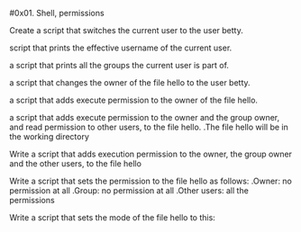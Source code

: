   #0x01. Shell, permissions

Create a script that switches the current user to the user betty.

script that prints the effective username of the current user.

a script that prints all the groups the current user is part of.

a script that changes the owner of the file hello to the user betty.

a script that adds execute permission to the owner of the file hello.

a script that adds execute permission to the owner and the group owner, and read permission to other users, to the file hello.
  .The file hello will be in the working directory

Write a script that adds execution permission to the owner, the group owner and the other users, to the file hello

Write a script that sets the permission to the file hello as follows:
  .Owner: no permission at all
  .Group: no permission at all
  .Other users: all the permissions

Write a script that sets the mode of the file hello to this:
